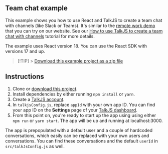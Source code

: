 ## Team chat example

This example shows you how to use React and TalkJS to create a team chat with channels (like Slack or Teams). It's similar to the [remote work demo](https://talkjs.com/demo/team-chat/) that you can try on our website. See our [How to use TalkJS to create a team chat with channels](https://talkjs.com/resources/how-to-use-talkjs-to-create-a-team-chat-with-channels/) tutorial for more details.

The example uses React version 18. You can use the React SDK with versions 17 and up.

> [!TIP] > [Download this example project as a zip file](https://github.com/talkjs/talkjs-examples/releases/latest/download/react.remote-work-demo.zip)

## Instructions

1. Clone or [download this project](https://github.com/talkjs/talkjs-examples/releases/latest/download/react.remote-work-demo.zip).
2. Install dependencies by either running `npm install` or `yarn`.
3. Create a [TalkJS account](https://talkjs.com/dashboard/signup/).
4. In `talkjsConfig.js`, replace `appId` with your own app ID. You can find your app ID on the **Settings** page of your [TalkJS dashboard](https://talkjs.com/dashboard/).
5. From this point on, you're ready to start up the app using using either `npm run` or `yarn start`. The app will be up and running at localhost:3000.

The app is prepopulated with a default user and a couple of hardcoded conversations, which easily can be replaced with your own users and conversations. You can find these conversations and the default `userId` in `src/talkJsConfig.js` as well.
